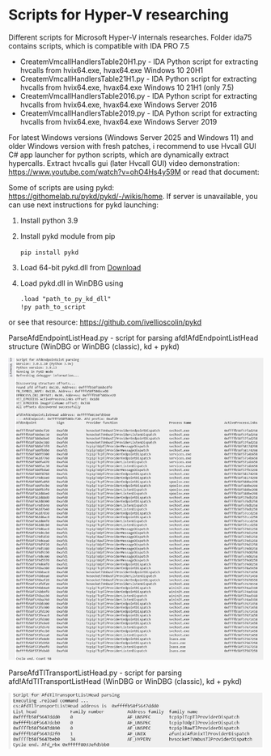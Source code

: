 # Scripts for Hyper-V researching

Different scripts for Microsoft Hyper-V internals researches. Folder ida75 contains scripts, which is compatible with IDA PRO 7.5

- CreatemVmcallHandlersTable20H1.py - IDA Python script for extracting hvcalls from hvix64.exe, hvax64.exe Windows 10 20H1
- CreatemVmcallHandlersTable21H1.py - IDA Python script for extracting hvcalls from hvix64.exe, hvax64.exe Windows 10 21H1 (only 7.5)
- CreatemVmcallHandlersTable2016.py - IDA Python script for extracting hvcalls from hvix64.exe, hvax64.exe Windows Server 2016
- CreatemVmcallHandlersTable2019.py - IDA Python script for extracting hvcalls from hvix64.exe, hvax64.exe Windows Server 2019

For latest Windows versions (Windows Server 2025 and Windows 11) and older Windows version with fresh patches, i recommend to use Hvcall GUI C# app launcher for python scripts, which are dynamically extract hypercalls.
Extract hvcalls gui (later Hvcall GUI) video demonstration: https://www.youtube.com/watch?v=ohO4Hs4y59M or read that document: 

Some of scripts are using pykd: https://githomelab.ru/pykd/pykd/-/wikis/home.
If server is unavailable, you can use next instructions for pykd launching:

1. Install python 3.9
2. Install pykd module from pip

    ```pip install pykd```

3. Load 64-bit pykd.dll from [Download](https://yadi.sk/d/SUEX6-KzMiXM5w)
4. Load pykd.dll in WinDBG using

    ```
    .load "path_to_py_kd_dll"
    !py path_to_script
    ```

or see that resource: https://github.com/ivellioscolin/pykd

ParseAfdEndpointListHead.py - script for parsing afd!AfdEndpointListHead structure (WinDBG or WinDBG (classic), kd + pykd)

![](./images/image001.png)

ParseAfdTlTransportListHead.py - script for parsing afd!AfdTlTransportListHead (WinDBG or WinDBG (classic), kd + pykd)

![](./images/image002.png)